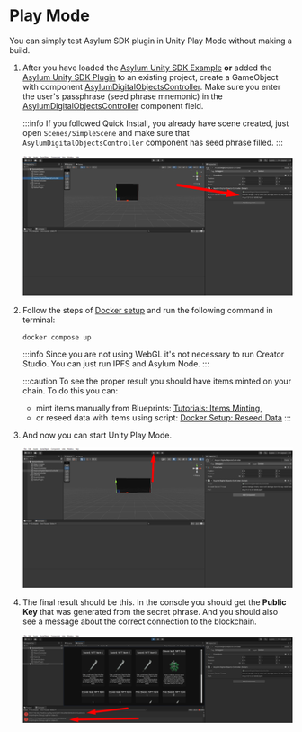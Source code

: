 # Play Mode

You can simply test Asylum SDK plugin in Unity Play Mode without making a build.

1. After you have loaded the [Asylum Unity SDK Example](https://gitlab.com/asylum-space/asylum-unity-sdk-example) **or** added the [Asylum Unity SDK Plugin](https://gitlab.com/asylum-space/asylum-unity-sdk) to an existing project, create a GameObject with component [AsylumDigitalObjectsController](https://gitlab.com/asylum-space/asylum-unity-sdk/-/tree/main/AsylumSDK/AsylumDigitalObjectsController.cs). Make sure you enter the user's passphrase (seed phrase mnemonic) in the [AsylumDigitalObjectsController](https://gitlab.com/asylum-space/asylum-unity-sdk/-/tree/main/AsylumSDK/AsylumDigitalObjectsController.cs) component field.

    :::info
    If you followed Quick Install, you already have scene created, just open `Scenes/SimpleScene` and make sure that `AsylumDigitalObjectsController` component has seed phrase filled.
    :::
    
    ![](img/set_secret_phrase.png)

2. Follow the steps of [Docker setup](../../asylum-ui/creator-studio/installation-docker.md) and run the following command in terminal:
    ```
    docker compose up
    ```
   
    :::info
    Since you are not using WebGL it's not necessary to run Creator Studio. You can just run IPFS and Asylum Node.
    :::

    :::caution
    To see the proper result you should have items minted on your chain. To do this you can:
    - mint items manually from Blueprints: [Tutorials: Items Minting](../../tutorials/testing-guide-items-minting),
    - or reseed data with items using script: [Docker Setup: Reseed Data](../../asylum-ui/creator-studio/installation-docker#reseed-data)
    :::

4. And now you can start Unity Play Mode.

    ![](img/playmode_start.png)

5. The final result should be this. In the console you should get the **Public Key** that was generated from the secret phrase. And you should also see a message about the correct connection to the blockchain.

    ![](img/playmode_correctConnect.png)